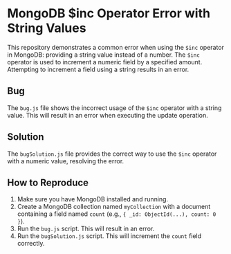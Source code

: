 # MongoDB $inc Operator Error with String Values

This repository demonstrates a common error when using the `$inc` operator in MongoDB: providing a string value instead of a number.  The `$inc` operator is used to increment a numeric field by a specified amount.  Attempting to increment a field using a string results in an error.

## Bug

The `bug.js` file shows the incorrect usage of the `$inc` operator with a string value.  This will result in an error when executing the update operation.

## Solution

The `bugSolution.js` file provides the correct way to use the `$inc` operator with a numeric value, resolving the error.

## How to Reproduce

1.  Make sure you have MongoDB installed and running.
2. Create a MongoDB collection named `myCollection` with a document containing a field named `count` (e.g., `{ _id: ObjectId(...), count: 0 }`).
3. Run the `bug.js` script. This will result in an error.
4. Run the `bugSolution.js` script. This will increment the `count` field correctly.